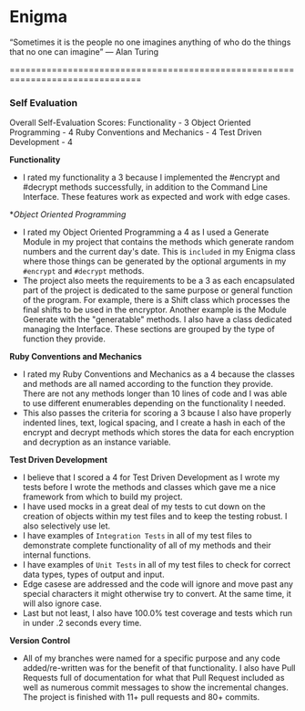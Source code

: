 # Enigma


“Sometimes it is the people no one imagines anything of who do the things that no one can imagine”
― Alan Turing

===============================================================================
### Self Evaluation

Overall Self-Evaluation Scores:
Functionality - 3
Object Oriented Programming - 4
Ruby Conventions and Mechanics - 4
Test Driven Development - 4

**Functionality**
- I rated my functionality a 3 because I implemented the #encrypt and #decrypt methods successfully, in addition to the Command Line Interface. These features work as expected and work with edge cases.

**Object Oriented Programming*
- I rated my Object Oriented Programming a 4 as I used a Generate Module in my project that contains the methods which generate random numbers and the current day's date.  This is `included` in my Enigma class where those things can be generated by the optional arguments in my `#encrypt` and `#decrypt` methods.
- The project also meets the requirements to be a 3 as each encapsulated part of the project is dedicated to the same purpose or general function of the program.  For example, there is a Shift class which processes the final shifts to be used in the encryptor.  Another example is the Module Generate with the "generatable" methods.  I also have a class dedicated managing the Interface.  These sections are grouped by the type of function they provide.

**Ruby Conventions and Mechanics**
- I rated my Ruby Conventions and Mechanics as a 4 because the classes and methods are all named according to the function they provide.   There are not any methods longer than 10 lines of code and I was able to use different enumerables depending on the functionality I needed.
- This also passes the criteria for scoring a 3 bcause I also have properly indented lines, text, logical spacing, and I create a hash in each of the encrypt and decrypt methods which stores the data for each encryption and decryption as an instance variable.  

**Test Driven Development**
- I believe that I scored a 4 for Test Driven Development as I wrote my tests before I wrote the methods and classes which gave me a nice framework from which to build my project.
- I have used mocks in a great deal of my tests to cut down on the creation of objects within my test files and to keep the testing robust.  I also selectively use let.
- I have examples of `Integration Tests` in all of my test files to demonstrate complete functionality of all of my methods and their internal functions.  
- I have examples of `Unit Tests` in all of my test files to check for correct data types, types of output and input.
- Edge casese are addressed and the code will ignore and move past any special characters it might otherwise try to convert.  At the same time, it will also ignore case.
- Last but not least, I also have 100.0% test coverage and tests which run in under .2 seconds every time.

**Version Control**
- All of my branches were named for a specific purpose and any code added/re-written was for the benefit of that functionality.  I also have Pull Requests full of documentation for what that Pull Request included as well as numerous commit messages to show the incremental changes.  The project is finished with 11+ pull requests and 80+ commits.
